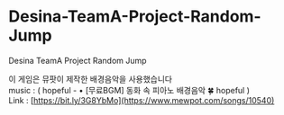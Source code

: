 # Desina-TeamA-Project-Random-Jump
Desina  TeamA Project Random Jump<BR> 

 이 게임은 뮤팟이 제작한 배경음악을 사용했습니다<BR>
music : ( hopeful - • [무료BGM] 동화 속 피아노 배경음악 🍀 hopeful  )<BR>
Link : [https://bit.ly/3G8YbMo](https://www.mewpot.com/songs/10540)
